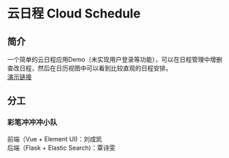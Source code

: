 # 云日程 Cloud Schedule

## 简介
一个简单的云日程应用Demo（未实现用户登录等功能），可以在日程管理中增删查改日程，然后在日历视图中可以看到比较直观的日程安排。  
[演示链接](http://123.57.142.230:5001/cloud_schedule/index.html)

## 分工
### 彩笔冲冲冲小队
前端（Vue + Element UI)：刘成凯  
后端（Flask + Elastic Search)：覃诗雯
